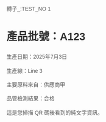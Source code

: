 轉子_:TEST_NO 1<!DOCTYPE html>
<html lang="zh-Hant">
<head>
    <meta charset="UTF-8">
    <meta name="viewport" content="width=device-width, initial-scale=1.0">
    <title>產品資訊 - A123</title>
    <style>
        body { font-family: sans-serif; margin: 20px; line-height: 1.6; }
        h1 { color: #333; }
        p { color: #555; }
    </style>
</head>
<body>
    <h1>產品批號：A123</h1>
    <p>生產日期：2025年7月3日</p>
    <p>生產線：Line 3</p>
    <p>主要原料來自：供應商甲</p>
    <p>品管檢測結果：合格</p>
    <p>這是您掃描 QR 碼後看到的純文字資訊。</p>
</body>
</html>
